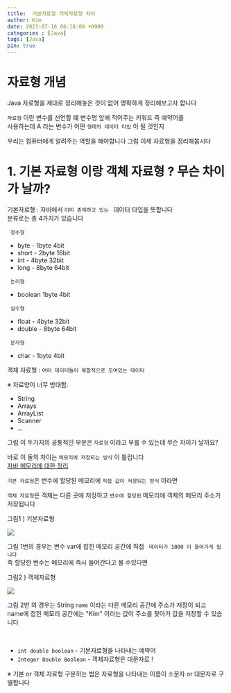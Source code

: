 ```yaml
---
title:  기본자료형 객체자료형 차이
author: Kim
date: 2021-07-16 06:18:00 +0900
categories : [Java]
tags: [Java]
pin: true
---
```


# 자료형 개념
Java 자료형을 제대로 정리해놓은 것이 없어 명확하게 정리해보고자 합니다<br>

```자료형``` 이란 변수를 선언할 떄 변수명 앞에 적어주는 키워드 즉 예약어를<br>
사용하는데 A 라는 변수가 어떤 ``` 형태의 데이터 타입 ``` 이 될 것인지<br>

우리는 컴퓨터에게 알려주는 역할을 해야합니다 그럼 이제 자료형을 정리해봅시다<br>

# 1. 기본 자료형 이랑 객체 자료형 ? 무슨 차이가 날까?

기본자료형 : 자바에서 ```이미 존재하고 있는 ``` 데이터 타입을 뜻합니다 <br>
분류로는 총 4가지가 있습니다<br>

``` 정수형```<br>

- byte  - 1byte 4bit
- short - 2byte 16bit
- int   - 4byte 32bit
- long  - 8byte 64bit

``` 논리형```<br>

- boolean 1byte 4bit

``` 실수형```<br>

- float  -  4byte 32bit
- double -  8byte 64bit

``` 문자형```<br>

- char - 1byte 4bit

객체 자료형 :  ``` 여러 데이터들이 복합적으로 모여있는 데이터 ```<br>

※ 자료양이 너무 방대함.<br> 

- String 
- Arrays
- ArrayList
- Scanner
- ...

그럼 이 두가지의 공통적인 부분은 ``` 자료형 ``` 이라고 부를 수 있는데
무슨 차이가 날까요?<br>

바로 이 둘의 차이는 ``` 메모리에 저장되는 방식 ``` 이 틀립니다<br>
<a href = "https://twinparadox.tistory.com/614">자바 메모리에 대한 정리</a><br>


```기본 자료형```은 변수에 할당된 메모리에 ``` 직접 값이 저장되는 방식 ``` 이라면<br>

```객체 자료형```은  객체는 다른 곳에 저장하고 ```변수에 할당된```  메모리에 객체의 메모리 주소가<br>
저장됩니다

그림1 ) 기본자료형<br>

<img src = "/post/Java/memory.png"><br>

그림 1번의 경우는 변수 var에 잡힌 메모리 공간에 직접 ```  데이터가 1000 이 들어가게 됩니다 ```<br>
즉 할당한 변수는 메모리에 즉시 들어간다고 볼 수있다면<br>


그림2 ) 객체자료형<br>

<img src = "/post/Java/memory2.png"><br>

그림 2번 의 경우는 String ``` name ``` 이라는 다른 메모리 공간에 주소가 저장이 되고<br>
name에 잡힌 메모리 공간에는 "Kim" 이라는 값이 주소를 찾아가 값을 저장할 수 있습니다<br>


<br>

- ```int double boolean```     - 기본자료형을 나타내는 예약어
- ```Integer Double Boolean``` - 객체자료형은 대문자로 !

※ 기본 or 객체 자료형 구분하는 법은 자료형을 나타내는 이름이 소문자 or 대문자로 구별합니다<br>
